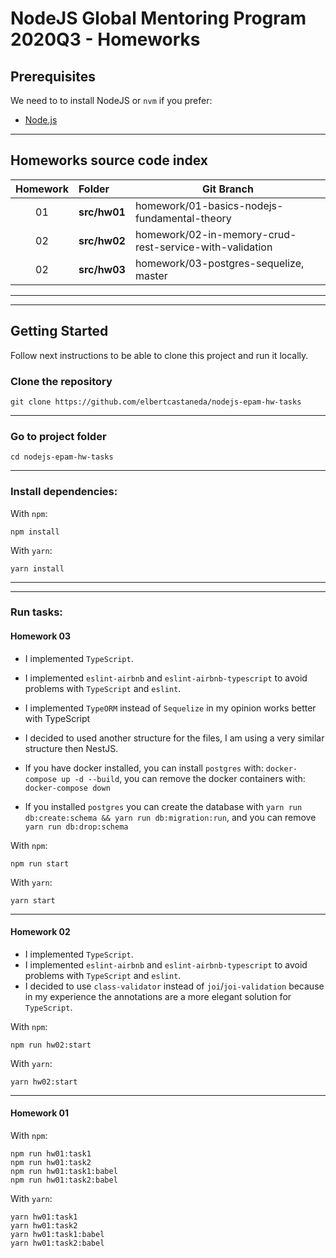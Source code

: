 # NodeJS Global Mentoring Program 2020Q3 - Homeworks

## Prerequisites

We need to to install NodeJS or `nvm` if you prefer:

- [Node.js](https://nodejs.org/en/)

---

## Homeworks source code index

| Homework |    Folder     |                       Git Branch                                |
|:--------:|:--------------|-----------------------------------------------------------------|
|    01    |  **src/hw01** | homework/01-basics-nodejs-fundamental-theory                    |
|    02    |  **src/hw02** | homework/02-in-memory-crud-rest-service-with-validation         |
|    02    |  **src/hw03** | homework/03-postgres-sequelize, master                          |

---
---

## Getting Started

Follow next instructions to be able to clone this project and run it locally.

### Clone the repository

```console
git clone https://github.com/elbertcastaneda/nodejs-epam-hw-tasks
```

---

### Go to project folder

```console
cd nodejs-epam-hw-tasks
```

---

### Install dependencies:

With `npm`:
```console
npm install
```

With `yarn`:
```console
yarn install
```

---
---

### Run tasks:

#### **Homework 03**

- I implemented `TypeScript`.
- I implemented `eslint-airbnb` and `eslint-airbnb-typescript` to avoid problems with `TypeScript` and `eslint`.
- I implemented `TypeORM` instead of `Sequelize` in my opinion works better with TypeScript
- I decided to used another structure for the files, I am using a very similar structure then NestJS.

- If you have docker installed, you can install `postgres` with: `docker-compose up -d --build`, you can remove the docker containers with: `docker-compose down`
- If you installed `postgres` you can create the database with `yarn run db:create:schema && yarn run db:migration:run`, and you can remove `yarn run db:drop:schema`

With `npm`:
```console
npm run start
```

With `yarn`:

```console
yarn start
```

---

#### **Homework 02**

- I implemented `TypeScript`.
- I implemented `eslint-airbnb` and `eslint-airbnb-typescript` to avoid problems with `TypeScript` and `eslint`.
- I decided to use `class-validator` instead of `joi`/`joi-validation` because in my experience the annotations are a more elegant solution for `TypeScript`.

With `npm`:
```console
npm run hw02:start
```

With `yarn`:

```console
yarn hw02:start
```

---

#### **Homework 01**

With `npm`:
```console
npm run hw01:task1
npm run hw01:task2
npm run hw01:task1:babel
npm run hw01:task2:babel
```

With `yarn`:
```console
yarn hw01:task1
yarn hw01:task2
yarn hw01:task1:babel
yarn hw01:task2:babel
```